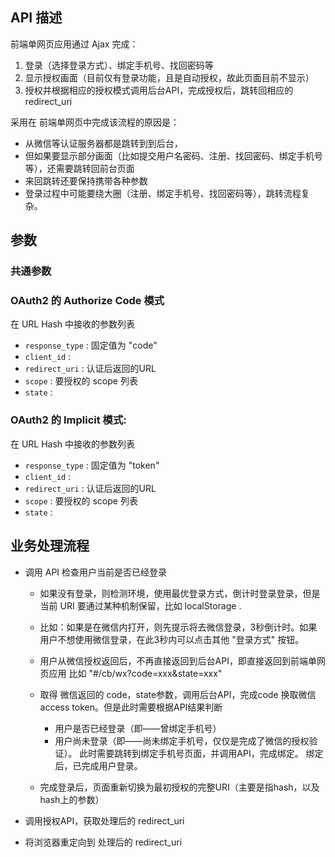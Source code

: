 

## API 描述

前端单网页应用通过 Ajax 完成：

1. 登录（选择登录方式）、绑定手机号、找回密码等
1. 显示授权画面（目前仅有登录功能，且是自动授权，故此页面目前不显示）
1. 授权并根据相应的授权模式调用后台API，完成授权后，跳转回相应的 redirect_uri 


采用在 前端单网页中完成该流程的原因是：

* 从微信等认证服务器都是跳转到到后台，
* 但如果要显示部分画面（比如提交用户名密码、注册、找回密码、绑定手机号 等），还需要跳转回前台页面
* 来回跳转还要保持携带各种参数
* 登录过程中可能要绕大圈（注册、绑定手机号、找回密码等），跳转流程复杂。




## 参数

### 共通参数



### OAuth2 的 Authorize Code 模式

在 URL Hash 中接收的参数列表

* `response_type`   : 固定值为 "code"
* `client_id`       :
* `redirect_uri`    : 认证后返回的URL
* `scope`           : 要授权的 scope 列表
* `state`           :


### OAuth2 的 Implicit 模式:

在 URL Hash 中接收的参数列表

 * `response_type`   : 固定值为 "token"
 * `client_id`       :
 * `redirect_uri`    : 认证后返回的URL
 * `scope`           : 要授权的 scope 列表
 * `state`           :

## 业务处理流程

- 调用 API 检查用户当前是否已经登录

    - 如果没有登录，则检测环境，使用最优登录方式，倒计时登录登录，但是当前 URI 要通过某种机制保留，比如 localStorage .
    - 比如：如果是在微信内打开，则先提示将去微信登录，3秒倒计时。如果用户不想使用微信登录，在此3秒内可以点击其他 "登录方式" 按钮。
    - 用户从微信授权返回后，不再直接返回到后台API，即直接返回到前端单网页应用 比如 "#/cb/wx?code=xxx&state=xxx"
    - 取得 微信返回的 code，state参数，调用后台API，完成code 换取微信 access token。但是此时需要根据API结果判断
    
        - 用户是否已经登录（即——曾绑定手机号）
        - 用户尚未登录（即——尚未绑定手机号，仅仅是完成了微信的授权验证）。
          此时需要跳转到绑定手机号页面，并调用API，完成绑定。
          绑定后，已完成用户登录。 
    - 完成登录后，页面重新切换为最初授权的完整URI（主要是指hash，以及hash上的参数）

- 调用授权API，获取处理后的 redirect_uri 
- 将浏览器重定向到 处理后的 redirect_uri


